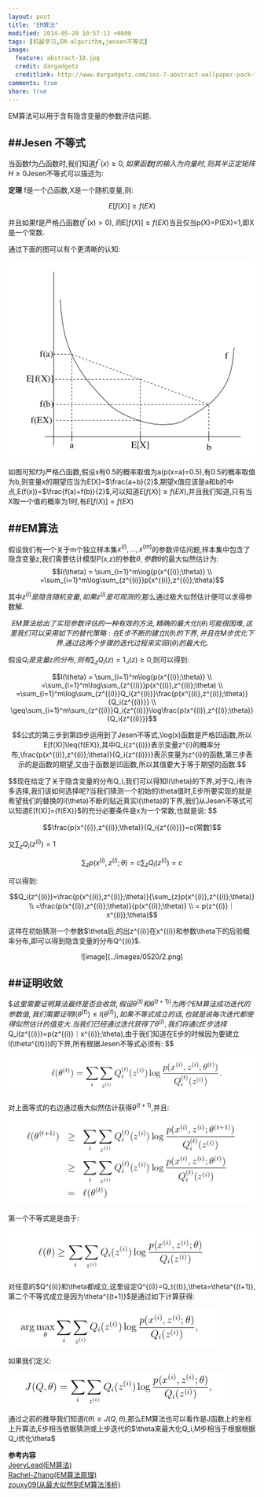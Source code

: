 ```yaml
---
layout: post
title: "EM算法"
modified: 2014-05-20 10:57:12 +0800
tags: [机器学习,EM-algorithm,jensen不等式]
image:
  feature: abstract-10.jpg
  credit: dargadgetz
  creditlink: http://www.dargadgetz.com/ios-7-abstract-wallpaper-pack-for-iphone-5-and-ipod-touch-retina/
comments: true
share: true
---
```


EM算法可以用于含有隐含变量的参数评估问题.		

##Jesen 不等式		
-------------

当函数f为凸函数时,我们知道$f^{\prime\prime}(x)\geq0,如果函数f的输入为向量时,则其半正定矩阵H\geq0$Jesen不等式可以描述为:		

**定理**  f是一个凸函数,X是一个随机变量,则:		

$$E[f(X)]\geq{f(EX)}$$		

并且如果f是严格凸函数($f^{\prime\prime}(x)>0),则E[f(X)]\geq{f(EX)}$当且仅当p(X)=P(EX)=1,即X是一个常数.		

通过下面的图可以有个更清晰的认知:			

![image](../images/0520/1.png)

如图可知f为严格凸函数,假设x有0.5的概率取值为a(p(x=a)=0.5),有0.5的概率取值为b,则变量x的期望应当为E[X]=$\frac{a+b}{2}$,期望x值应该是a和b的中点,E(f(x))=$\frac{f(a)+f(b)}{2}$,可以知道$E[f(X)]\geq{f(EX)}$,并且我们知道,只有当X取一个值的概率为1时,有$E[f(X)]={f(EX)}$

##EM算法
------------------

假设我们有一个关于m个独立样本集${x^{(i)},...,x^{(m)}}$的参数评估问题,样本集中包含了隐含变量z,我们需要估计模型P(x,z)的参数$\theta,参数\theta$的最大似然估计为:		
$$l(\theta) = \sum_{i=1}^m\log{p(x^{(i)};\theta)} \\
			=\sum_{i=1}^m\log\sum_{z^{(i)}}p(x^{(i)},z^{(i)};\theta)$$		

其中$z^{(i)}是隐含随机变量,如果z^{(i)}是可观测的$,那么通过极大似然估计便可以求得参数解.		

$$EM算法给出了实现参数评估的一种有效的方法,精确的最大化l(\theta)可能很困难,这里我们可以采用如下的替代策略:在E步不断的建立l(\theta)的下界,并且在M步优化下界.通过这两个步骤的迭代过程来实现l(\theta)的最大化.$$

假设$Q_i是变量z的分布,则有\sum_zQ_i(z)=1,_i(z)\geq0$,则可以得到:
	
$$l(\theta) = \sum_{i=1}^m\log{p(x^{(i)};\theta)}  \\
			=\sum_{i=1}^m\log\sum_{z^{(i)}}p(x^{(i)},z^{(i)};\theta) \\
			=\sum_{i=1}^m\log\sum_{z^{(i)}}Q_i{z^{(i)}}\frac{p(x^{(i)},z^{(i)};\theta)}{Q_i{z^{(i)}}}  \\
			\geq\sum_{i=1}^m\sum_{z^{(i)}}Q_i{z^{(i)}}\log\frac{p(x^{(i)},z^{(i)};\theta)}{Q_i{z^{(i)}}}$$		

$$公式的第三步到第四步运用到了Jesen不等式,\log(x)函数是严格凹函数,所以E[f(X)]\leq{f(EX)},其中Q_i{z^{(i)}}表示变量z^{i}的概率分布,\frac{p(x^{(i)},z^{(i)};\theta)}{Q_i{z^{(i)}}}表示变量为z^{i}的函数,第三步表示的是函数的期望,又由于函数是凹函数,所以其值要大于等于期望的函数.$$

$$现在给定了关于隐含变量的分布Q_i,我们可以得知l(\theta)的下界,对于Q_i有许多选择,我们该如何选择呢?当我们猜测一个初始的\theta值时,E步所要实现的就是希望我们的替换的l(\theta)不断的贴近真实l(\theta)的下界,我们从Jesen不等式可以知道E[f(X)]={f(EX)}$的充分必要条件是x为一个常数,也就是说:	$$	

$$\frac{p(x^{(i)},z^{(i)};\theta)}{Q_i{z^{(i)}}}=c(常数)$$		

又$\sum_{z}Q_i(z^{(i)})=1$		

$$\sum_{z}p(x^{(i)},z^{(i)};\theta)=c\sum_{z}Q_i(z^{(i)})=c$$		

可以得到:			

$$Q_i(z^{(i)})=\frac{p(x^{(i)},z^{(i)};\theta)}{\sum_{z}p(x^{(i)},z^{(i)};\theta)} \\
			  =\frac{p(x^{(i)},z^{(i)};\theta)}{p(x^{(i)};\theta)} \\
			  = p(z^{(i)}｜x^{(i)};\theta)$$

这样在初始猜测一个参数$\theta后,的出z^{(i)}在x^{(i)}和参数\theta下的后验概率分布,即可以得到隐含变量的分布Q^{(i)}$.		

<center>![image](../images/0520/2.png)</center>

##证明收敛
---------------

$$这里需要证明算法最终是否会收敛,假设\theta^{(t)}和\theta^{(t+1))}为两个EM算法成功迭代的参数值,我们需要证明l(\theta^{(t)})\leq{l(\theta^{(t)})},如果不等式成立的话,也就是说每次迭代都使得似然估计的值变大.当我们已经通过迭代获得了\theta^{(i)},我们将通过E步选择$Q_i(z^{(i)})=p(z^{(i)}｜x^{(i)};\theta),由于我们知道在E步的时候因为要建立l(\theta^{(t)})的下界,所有根据Jesen不等式必须有:	$$	


![images](../images/0520/3.png)


对上面等式的右边通过极大似然估计获得$\theta^{(t+1)}$,并且:			

![images](../images/0520/4.png)		

第一个不等式是是由于:		

![images](../images/0520/5.png)	

对任意的$Q^{(i)}和\theta都成立,这里设定Q^{(i)}=Q_t{(t)},\theta=\theta^{(t+1)},第二个不等式成立是因为\theta^{(t+1)}$是通过如下计算获得:			

![images](../images/0520/6.png)

如果我们定义:		

![images](../images/0520/7.png)

通过之前的推导我们知道$l(\theta)\geq{J(Q,\theta)}$,那么EM算法也可以看作是J函数上的坐标上升算法,E步相当依据猜测或上步迭代的$\theta来最大化Q_i,M步相当于根据根据Q_i优化\theta$
	
**参考内容**			
[JeeryLead(EM算法)](http://www.cnblogs.com/jerrylead/archive/2011/04/06/2006936.html)			
[Rachel-Zhang(EM算法原理)](http://blog.csdn.net/abcjennifer/article/details/8170378)			
[zouxy09(从最大似然到EM算法浅析)](http://blog.csdn.net/zouxy09/article/details/8537620)			

